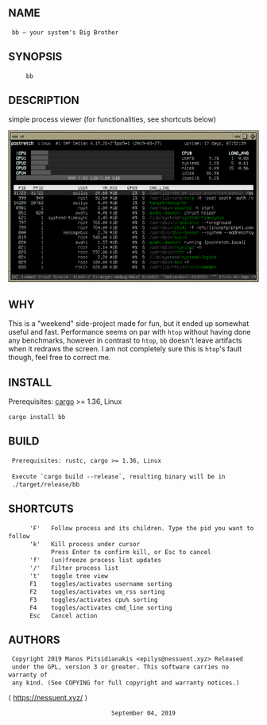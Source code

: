 ## NAME
     bb — your system's Big Brother

## SYNOPSIS
```
     bb
```

## DESCRIPTION
simple process viewer (for functionalities, see shortcuts below)

![screenshot](screenshot.png) 

## WHY
This is a "weekend" side-project made for fun, but it ended up somewhat useful and fast. Performance seems on par with `htop` without having done any benchmarks, however in contrast to `htop`, `bb` doesn't leave artifacts when it redraws the screen. I am not completely sure this is `htop`'s fault though, feel free to correct me.

## INSTALL
Prerequisites: [cargo](https://www.rust-lang.org/tools/install) >= 1.36, Linux

```
cargo install bb
```

## BUILD
     Prerequisites: rustc, cargo >= 1.36, Linux

     Execute `cargo build --release`, resulting binary will be in
     ./target/release/bb

## SHORTCUTS
```
      'F'   Follow process and its children. Type the pid you want to follow
      'k'   Kill process under cursor
            Press Enter to confirm kill, or Esc to cancel
      'f'   (un)freeze process list updates
      '/'   Filter process list
      't'   toggle tree view
      F1    toggles/activates username sorting
      F2    toggles/activates vm_rss sorting
      F3    toggles/activates cpu% sorting
      F4    toggles/activates cmd_line sorting
      Esc   Cancel action
```

## AUTHORS
     Copyright 2019 Manos Pitsidianakis <epilys@nessuent.xyz> Released
     under the GPL, version 3 or greater. This software carries no warranty of
     any kind. (See COPYING for full copyright and warranty notices.)

⟨ https://nessuent.xyz/ ⟩

                                 September 04, 2019
